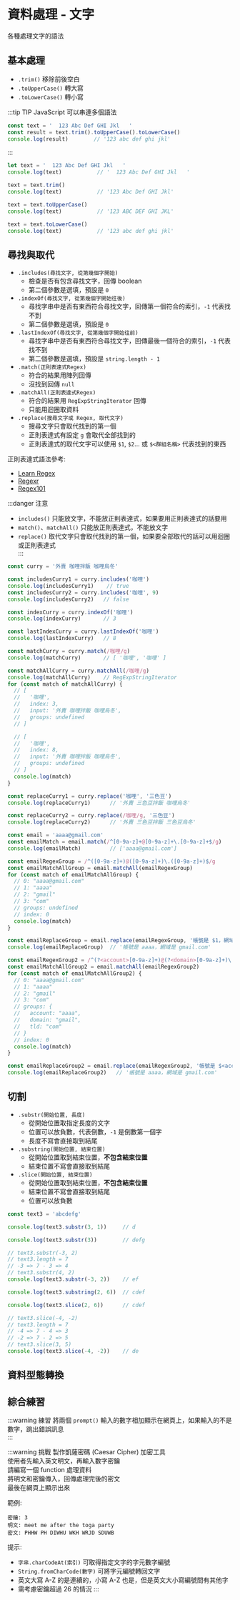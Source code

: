 # 資料處理 - 文字

各種處理文字的語法

## 基本處理
- `.trim()` 移除前後空白
- `.toUpperCase()` 轉大寫
- `.toLowerCase()` 轉小寫

:::tip TIP
JavaScript 可以串連多個語法
```js
const text = '  123 Abc Def GHI Jkl   '
const result = text.trim().toUpperCase().toLowerCase()
console.log(result)        // '123 abc def ghi jkl'
```

:::
```js
let text = '  123 Abc Def GHI Jkl   '
console.log(text)           // '  123 Abc Def GHI Jkl   '

text = text.trim()
console.log(text)           // '123 Abc Def GHI Jkl'

text = text.toUpperCase()
console.log(text)           // '123 ABC DEF GHI JKL'

text = text.toLowerCase()
console.log(text)           // '123 abc def ghi jkl'
```

## 尋找與取代
- `.includes(尋找文字, 從第幾個字開始)`
  - 檢查是否有包含尋找文字，回傳 boolean
  - 第二個參數是選填，預設是 `0`
- `.indexOf(尋找文字, 從第幾個字開始往後)`
  - 尋找字串中是否有東西符合尋找文字，回傳第一個符合的索引，`-1` 代表找不到
  - 第二個參數是選填，預設是 `0`
- `.lastIndexOf(尋找文字, 從第幾個字開始往前)`
  - 尋找字串中是否有東西符合尋找文字，回傳最後一個符合的索引，`-1` 代表找不到
  - 第二個參數是選填，預設是 `string.length - 1`
- `.match(正則表達式Regex)`
  - 符合的結果用陣列回傳
  - 沒找到回傳 `null`
- `.matchAll(正則表達式Regex)`
  - 符合的結果用 `RegExpStringIterator` 回傳
  - 只能用迴圈取資料
- `.replace(搜尋文字或 Regex, 取代文字)`
  - 搜尋文字只會取代找到的第一個
  - 正則表達式有設定 `g` 會取代全部找到的
  - 正則表達式的取代文字可以使用 `$1`, `$2`... 或 `$<群組名稱>` 代表找到的東西

正則表達式語法參考:
- [Learn Regex](https://github.com/ziishaned/learn-regex/blob/master/translations/README-cn.md)  
- [Regexr](https://regexr.com/)
- [Regex101](https://regex101.com/)

:::danger 注意
- `includes()` 只能放文字，不能放正則表達式，如果要用正則表達式的話要用  
- `match()`、`matchAll()` 只能放正則表達式，不能放文字
- `replace()` 取代文字只會取代找到的第一個，如果要全部取代的話可以用迴圈或正則表達式  
:::

```js
const curry = '外賣 咖哩拌飯 咖哩烏冬'

const includesCurry1 = curry.includes('咖哩')
console.log(includesCurry1)    // true
const includesCurry2 = curry.includes('咖哩', 9)
console.log(includesCurry2)   // false

const indexCurry = curry.indexOf('咖哩')
console.log(indexCurry)       // 3

const lastIndexCurry = curry.lastIndexOf('咖哩')
console.log(lastIndexCurry)   // 8

const matchCurry = curry.match(/咖哩/g)
console.log(matchCurry)       // [ '咖哩', '咖哩' ]

const matchAllCurry = curry.matchAll(/咖哩/g)
console.log(matchAllCurry)    // RegExpStringIterator
for (const match of matchAllCurry) {
  // [ 
  //   '咖哩',
  //   index: 3,
  //   input: '外賣 咖哩拌飯 咖哩烏冬',
  //   groups: undefined
  // ]

  // [ 
  //   '咖哩',
  //   index: 8,
  //   input: '外賣 咖哩拌飯 咖哩烏冬',
  //   groups: undefined
  // ]
  console.log(match)
}

const replaceCurry1 = curry.replace('咖哩', '三色豆')
console.log(replaceCurry1)      // '外賣 三色豆拌飯 咖哩烏冬'

const replaceCurry2 = curry.replace(/咖哩/g, '三色豆')
console.log(replaceCurry2)      // '外賣 三色豆拌飯 三色豆烏冬'

const email = 'aaaa@gmail.com'
const emailMatch = email.match(/^[0-9a-z]+@[0-9a-z]+\.[0-9a-z]+$/g)
console.log(emailMatch)         // ['aaaa@gmail.com']

const emailRegexGroup = /^([0-9a-z]+)@([0-9a-z]+)\.([0-9a-z]+)$/g
const emailMatchAllGroup = email.matchAll(emailRegexGroup)
for (const match of emailMatchAllGroup) {
  // 0: "aaaa@gmail.com"
  // 1: "aaaa"
  // 2: "gmail"
  // 3: "com"
  // groups: undefined
  // index: 0
  console.log(match)
}

const emailReplaceGroup = email.replace(emailRegexGroup, '帳號是 $1，網域是 $2.$3')
console.log(emailReplaceGroup)  // '帳號是 aaaa，網域是 gmail.com'

const emailRegexGroup2 = /^(?<account>[0-9a-z]+)@(?<domain>[0-9a-z]+)\.(?<tld>[0-9a-z]+)$/g
const emailMatchAllGroup2 = email.matchAll(emailRegexGroup2)
for (const match of emailMatchAllGroup2) {
  // 0: "aaaa@gmail.com"
  // 1: "aaaa"
  // 2: "gmail"
  // 3: "com"
  // groups: {
  //   account: "aaaa",
  //   domain: "gmail",
  //   tld: "com"
  // }
  // index: 0
  console.log(match)
}

const emailReplaceGroup2 = email.replace(emailRegexGroup2, '帳號是 $<account>，網域是 $<domain>.$<tld>')
console.log(emailReplaceGroup2)   // '帳號是 aaaa，網域是 gmail.com'
```

## 切割
- `.substr(開始位置, 長度)`
  - 從開始位置取指定長度的文字
  - 位置可以放負數，代表倒數，`-1` 是倒數第一個字
  - 長度不寫會直接取到結尾
- `.substring(開始位置, 結束位置)`
  - 從開始位置取到結束位置，**不包含結束位置**
  - 結束位置不寫會直接取到結尾
- `.slice(開始位置, 結束位置)`
  - 從開始位置取到結束位置，**不包含結束位置**
  - 結束位置不寫會直接取到結尾
  - 位置可以放負數

```js
const text3 = 'abcdefg'

console.log(text3.substr(3, 1))     // d

console.log(text3.substr(3))        // defg

// text3.substr(-3, 2)
// text3.length = 7
// -3 => 7 - 3 => 4
// text3.substr(4, 2)
console.log(text3.substr(-3, 2))    // ef

console.log(text3.substring(2, 6))  // cdef

console.log(text3.slice(2, 6))      // cdef

// text3.slice(-4, -2)
// text3.length = 7
// -4 => 7 - 4 => 3
// -2 => 7 - 2 => 5
// text3.slice(3, 5)
console.log(text3.slice(-4, -2))    // de

```

## 資料型態轉換

## 綜合練習
:::warning 練習
將兩個 `prompt()` 輸入的數字相加顯示在網頁上，如果輸入的不是數字，跳出錯誤訊息  
:::

:::warning 挑戰
製作凱薩密碼 (Caesar Cipher) 加密工具  
使用者先輸入英文明文，再輸入數字密鑰  
請編寫一個 function 處理資料  
將明文和密鑰傳入，回傳處理完後的密文  
最後在網頁上顯示出來  

範例:
```
密鑰: 3
明文: meet me after the toga party
密文: PHHW PH DIWHU WKH WRJD SDUWB
```

提示:
- `字串.charCodeAt(索引)` 可取得指定文字的字元數字編號  
- `String.fromCharCode(數字)` 可將字元編號轉回文字  
- 英文大寫 A-Z 的是連續的，小寫 A-Z 也是，但是英文大小寫編號間有其他字
- 需考慮密鑰超過 26 的情況
:::

